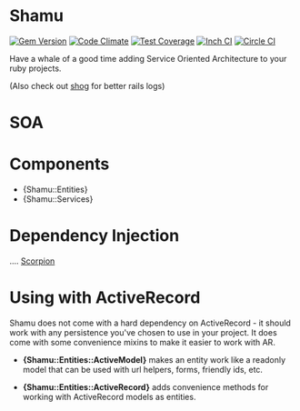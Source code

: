 # Shamu

[![Gem Version](https://badge.fury.io/rb/shamu.svg)](http://badge.fury.io/rb/shamu)
[![Code Climate](https://codeclimate.com/github/phallguy/shamu.png)](https://codeclimate.com/github/phallguy/shamu)
[![Test Coverage](https://codeclimate.com/github/phallguy/shamu/badges/coverage.svg)](https://codeclimate.com/github/phallguy/shamu/coverage)
[![Inch CI](https://inch-ci.org/github/phallguy/shamu.svg?branch=master)](https://inch-ci.org/github/phallguy/shamu)
[![Circle CI](https://circleci.com/gh/phallguy/shamu.svg?style=svg)](https://circleci.com/gh/phallguy/shamu)

Have a whale of a good time adding Service Oriented Architecture to your ruby projects.

(Also check out [shog](http://github.com/phallguy/shog) for better rails logs)

# SOA

# Components

- {Shamu::Entities}
- {Shamu::Services}

# Dependency Injection

....
[Scorpion](http://github.com/phallguy/scorpion)

# Using with ActiveRecord

Shamu does not come with a hard dependency on ActiveRecord - it should work with
any persistence you've chosen to use in your project. It does come with some
convenience mixins to make it easier to work with AR.

- **{Shamu::Entities::ActiveModel}** makes an entity work like a readonly model
  that can be used with url helpers, forms, friendly ids, etc.

- **{Shamu::Entities::ActiveRecord}** adds convenience methods for working with
  ActiveRecord models as entities.
